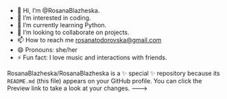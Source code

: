 - 👋 Hi, I’m @RosanaBlazheska.
- 👀 I’m interested in coding.
- 🌱 I’m currently learning Python.
- 💞️ I’m looking to collaborate on projects.
- 📫 How to reach me rosanatodorovska@gmail.com
- 😄 Pronouns: she/her
- ⚡ Fun fact: I love music and interactions with friends.

RosanaBlazheska/RosanaBlazheska is a ✨ special ✨ repository because its `README.md` (this file) appears on your GitHub profile.
You can click the Preview link to take a look at your changes.
--->
